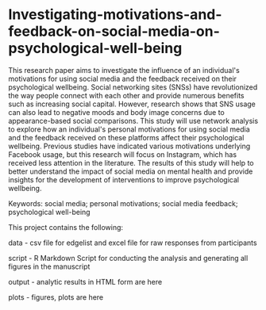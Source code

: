 # Investigating-motivations-and-feedback-on-social-media-on-psychological-well-being

This research paper aims to investigate the influence of an individual's motivations for using social media and the feedback received on their psychological wellbeing. Social networking sites (SNSs) have revolutionized the way people connect with each other and provide numerous benefits such as increasing social capital. However, research shows that SNS usage can also lead to negative moods and body image concerns due to appearance-based social comparisons. This study will use network analysis to explore how an individual's personal motivations for using social media and the feedback received on these platforms affect their psychological wellbeing. Previous studies have indicated various motivations underlying Facebook usage, but this research will focus on Instagram, which has received less attention in the literature. The results of this study will help to better understand the impact of social media on mental health and provide insights for the development of interventions to improve psychological wellbeing.

Keywords: social media; personal motivations; social media feedback; psychological well-being

This project contains the following:

data - csv file for edgelist and excel file for raw responses from participants

script - R Markdown Script for conducting the analysis and generating all figures in the manuscript

output - analytic results in HTML form are here

plots - figures, plots are here
